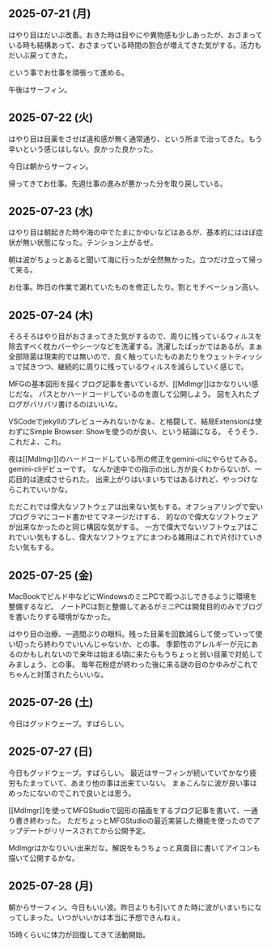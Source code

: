 ## 2025-07-21 (月)

はやり目はだいぶ改善。おきた時は目やにや異物感も少しあったが、おさまっている時も結構あって、おさまっている時間の割合が増えてきた気がする。活力もだいぶ戻ってきた。

という事でお仕事を頑張って進める。

午後はサーフィン。

## 2025-07-22 (火)

はやり目は目薬をさせば違和感が無く通常通り、という所まで治ってきた。もう辛いという感じはしない。良かった良かった。

今日は朝からサーフィン。

帰ってきてお仕事。先週仕事の進みが悪かった分を取り戻している。

## 2025-07-23 (水)

はやり目は朝起きた時や海の中でたまにかゆいなどはあるが、基本的にはほぼ症状が無い状態になった。テンション上がるぜ。

朝は波がちょっとあると聞いて海に行ったが全然無かった。立つだけ立って帰って来る。

お仕事。昨日の作業で漏れていたものを修正したり。割とモチベーション高い。

## 2025-07-24 (木)

そろそろはやり目がおさまってきた気がするので、周りに残っているウィルスを除去すべく枕カバーやシーツなどを洗濯する。洗濯したばっかではあるが。まぁ全部除菌は現実的では無いので、良く触っていたものあたりをウェットティッシュで拭きつつ、継続的に周りに残っているウィルスを減らしていく感じで。

MFGの基本図形を描くブログ記事を書いているが、[[MdImgr]]はかなりいい感じだな。
パスとかハードコードしているのを直して公開しよう。
図を入れたブログがバリバリ書けるのはいいな。

VSCodeでjekyllのプレビューみれないかなぁ、と格闘して、結局Extensionは使わずにSimple Browser: Showを使うのが良い、という結論になる。
そうそう、これだよ、これ。

夜は[[MdImgr]]のハードコードしている所の修正をgemini-cliにやらせてみる。gemini-cliデビューです。
なんか途中での指示の出し方が良くわからないが、一応目的は達成させられた。
出来上がりはいまいちではあるけれど、やっつけならこれでいいかな。

ただこれでは偉大なソフトウェアは出来ない気もする。オフショアリングで安いプログラマにコード書かせてマネージだけする、
的なので偉大なソフトウェアが出来なかったのと同じ構図な気がする。
 一方で偉大でないソフトウェアはこれでいい気もするし、偉大なソフトウェアにまつわる雑用はこれで片付けていきたい気もする。

## 2025-07-25 (金)

MacBookでビルド中などにWindowsのミニPCで暇つぶしできるように環境を整備するなど。
ノートPCは割と整備してあるがミニPCは開発目的のみでブログを書いたりする環境がなかった。

はやり目の治療、一週間ぶりの眼科。残った目薬を回数減らして使っていって使い切ったら終わりでいいんじゃないか、との事。
季節性のアレルギーが元にあるのかもしれないので来年は始まる頃に来たらもうちょっと弱い目薬で対処してみましょう、との事。
毎年花粉症が終わった後に来る謎の目のかゆみがこれでちゃんと対策されたらいいな。

## 2025-07-26 (土)

今日はグッドウェーブ。すばらしい。

## 2025-07-27 (日)

今日もグッドウェーブ。すばらしい。
最近はサーフィンが続いていてかなり疲労もたまっていて、あまり他の事は出来ていない。
まぁこんなに波が良い事はめったにないのでこれで良いとは思う。

[[MdImgr]]を使ってMFGStudioで図形の描画をするブログ記事を書いて、一通り書き終わった。
ただちょっとMFGStudioの最近実装した機能を使ったのでアップデートがリリースされてから公開予定。

MdImgrはかなりいい出来だな。解説をもうちょっと真面目に書いてアイコンも描いて公開するかな。

## 2025-07-28 (月)

朝からサーフィン。今日もいい波。昨日よりも引いてきた時に波がいまいちになってしまった。いつがいいかは本当に予想できんねぇ。

15時くらいに体力が回復してきて活動開始。